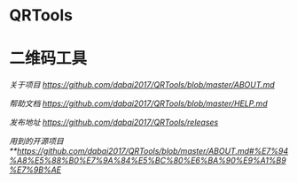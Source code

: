 # QRTools
# 二维码工具


*关于项目* *https://github.com/dabai2017/QRTools/blob/master/ABOUT.md*

*帮助文档* *https://github.com/dabai2017/QRTools/blob/master/HELP.md*

*发布地址* *https://github.com/dabai2017/QRTools/releases*

*用到的开源项目**https://github.com/dabai2017/QRTools/blob/master/ABOUT.md#%E7%94%A8%E5%88%B0%E7%9A%84%E5%BC%80%E6%BA%90%E9%A1%B9%E7%9B%AE*
